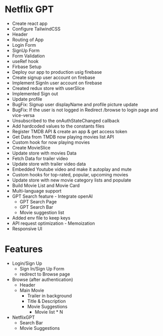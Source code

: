 # Netflix GPT
- Create react app
- Configure TailwindCSS
- Header
- Routing of App
- Login Form
- SignUp Form
- Form Validation
- useRef hook
- Firbase Setup
- Deploy our app to production usig firebase
- Create signup user account on firebase
- Implement SignIn user account on firebase
- Created redux store with userSlice
- Implemented Sign out
- Update profile
- BugFix: Signup user displayName and profile picture update
- BugFix: If the user is not logged in Redirect /browse to login page and vice-versa
- Unsubscribed to the onAuthStateChanged callback
- Add hardcoded values to the constants files
- Register TMDB API & create an app & get access token
- Get Data from TMDB now playing movies list API
- Custom hook for now playing movies
- Create MovieSlice
- Update store with movies Data
- Fetch Data for trailer video
- Update store with trailer video data
- Embedded Youtube video and make it autoplay and mute
- Custom hooks for top-rated, popular, upcoming movies
- Update store with new movie category lists and populate
- Build Movie List and Movie Card
- Multi-language support
- GPT Search feature - Integrate openAI
    - GPT Search Page
    - GPT Search Bar
    - Movie suggestion list
- Added env file to keep keys
- API request optimization - Memoization
- Responsive UI

# Features
- Login/Sign Up
    - Sign In/Sign Up Form
    - redirect to Browse page
- Browse (after authentication)
    - Header
    - Main Movie
        - Trailer in background
        - Title & Description
        - Movie Suggestions
            - Movie list * N
- NetflixGPT
    - Search Bar
    - Movie Suggestions